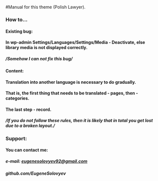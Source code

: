 #Manual for this theme (Polish Lawyer).
### How to...
#### Existing bug:
#### In wp-admin Settings/Languages/Settings/Media - Deactivate, else library media is not displayed correctly.
##### /Somehow I can not fix this bug/
#### Content:
#### Translation into another language is necessary to do gradually.
#### That is, the first thing that needs to be translated - pages, then - categories.
#### The last step - record.
##### /If you do not follow these rules, then it is likely that in total you get lost due to a broken layout./
### Support:
#### You can contact me:
##### e-mail: eugenesolovyev92@gmail.com
##### github.com/EugeneSolovyev